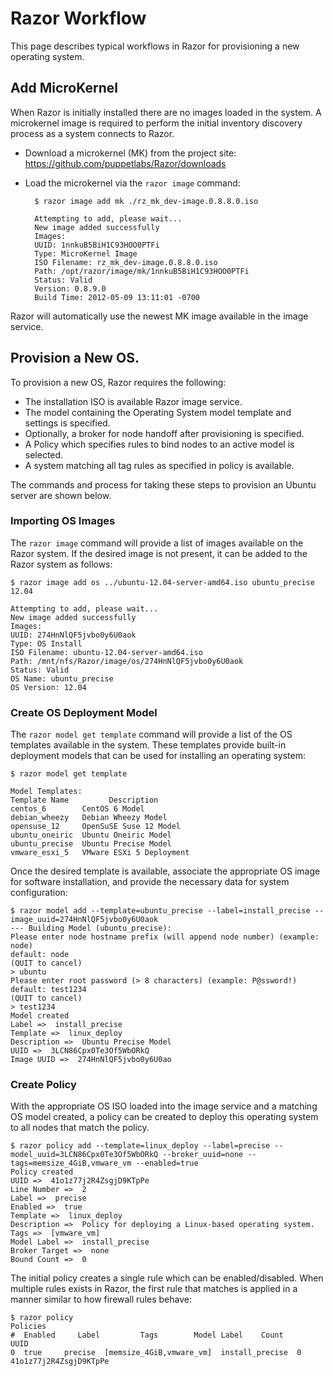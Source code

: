# Razor Workflow

This page describes typical workflows in Razor for provisioning a new operating system.

## Add MicroKernel

When Razor is initially installed there are no images loaded in the system. A microkernel image is required to perform the initial inventory discovery process as a system connects to Razor.

* Download a microkernel (MK) from the project site: https://github.com/puppetlabs/Razor/downloads
* Load the microkernel via the `razor image` command:

        $ razor image add mk ./rz_mk_dev-image.0.8.8.0.iso
         
        Attempting to add, please wait...
        New image added successfully
        Images:
        UUID: 1nnkuB5BiH1C93HOO0PTFi
        Type: MicroKernel Image
        ISO Filename: rz_mk_dev-image.0.8.8.0.iso
        Path: /opt/razor/image/mk/1nnkuB5BiH1C93HOO0PTFi
        Status: Valid
        Version: 0.8.9.0
        Build Time: 2012-05-09 13:11:01 -0700

Razor will automatically use the newest MK image available in the image service.

## Provision a New OS.

To provision a new OS, Razor requires the following:

* The installation ISO is available Razor image service.
* The model containing the Operating System model template and settings is specified.
* Optionally, a broker for node handoff after provisioning is specified.
* A Policy which specifies rules to bind nodes to an active model is selected.
* A system matching all tag rules as specified in policy is available.

The commands and process for taking these steps to provision an Ubuntu server are shown below.

### Importing OS Images

The `razor image` command will provide a list of images available on the Razor system. If the desired image is not present, it can be added to the Razor system as follows:

    $ razor image add os ../ubuntu-12.04-server-amd64.iso ubuntu_precise 12.04
    
    Attempting to add, please wait...
    New image added successfully
    Images:
    UUID: 274HnNlQF5jvbo0y6U0aok
    Type: OS Install
    ISO Filename: ubuntu-12.04-server-amd64.iso
    Path: /mnt/nfs/Razor/image/os/274HnNlQF5jvbo0y6U0aok
    Status: Valid
    OS Name: ubuntu_precise
    OS Version: 12.04

### Create OS Deployment Model

The `razor model get template` command will provide a list of the OS templates available in the system. These templates provide built-in deployment models that can be used for installing an operating system:

    $ razor model get template
    
    Model Templates:
    Template Name         Description         
    centos_6        CentOS 6 Model            
    debian_wheezy   Debian Wheezy Model       
    opensuse_12     OpenSuSE Suse 12 Model    
    ubuntu_oneiric  Ubuntu Oneiric Model      
    ubuntu_precise  Ubuntu Precise Model      
    vmware_esxi_5   VMware ESXi 5 Deployment  

Once the desired template is available, associate the appropriate OS image for software installation, and provide the necessary data for system configuration:

    $ razor model add --template=ubuntu_precise --label=install_precise --image_uuid=274HnNlQF5jvbo0y6U0aok
    --- Building Model (ubuntu_precise):
    Please enter node hostname prefix (will append node number) (example: node)
    default: node
    (QUIT to cancel)
    > ubuntu
    Please enter root password (> 8 characters) (example: P@ssword!)
    default: test1234
    (QUIT to cancel)
    > test1234
    Model created
    Label =>  install_precise
    Template =>  linux_deploy
    Description =>  Ubuntu Precise Model
    UUID =>  3LCN86Cpx0Te3Of5WbORkQ
    Image UUID =>  274HnNlQF5jvbo0y6U0ao

### Create Policy

With the appropriate OS ISO loaded into the image service and a matching OS model created, a policy can be created to deploy this operating system to all nodes that match the policy.

    $ razor policy add --template=linux_deploy --label=precise --model_uuid=3LCN86Cpx0Te3Of5WbORkQ --broker_uuid=none --tags=memsize_4GiB,vmware_vm --enabled=true
    Policy created
    UUID =>  41o1z77j2R4ZsgjD9KTpPe
    Line Number =>  2
    Label =>  precise
    Enabled =>  true
    Template =>  linux_deploy
    Description =>  Policy for deploying a Linux-based operating system.
    Tags =>  [vmware_vm]
    Model Label =>  install_precise
    Broker Target =>  none
    Bound Count =>  0

The initial policy creates a single rule which can be enabled/disabled. When multiple rules exists in Razor, the first rule that matches is applied in a manner similar to how firewall rules behave:

    $ razor policy
    Policies
    #  Enabled     Label         Tags        Model Label    Count           UUID           
    0  true     precise  [memsize_4GiB,vmware_vm]  install_precise  0      41o1z77j2R4ZsgjD9KTpPe

